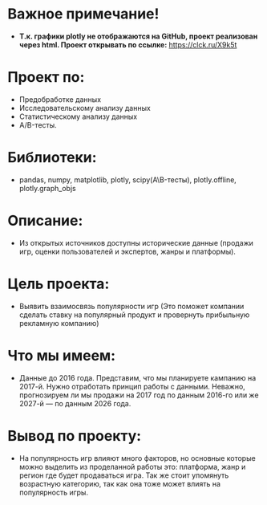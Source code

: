 # Важное примечание!
- **Т.к. графики plotly не отображаются на GitHub, проект реализован через html. Проект открывать по ссылке:** https://clck.ru/X9k5t

# Проект по:
- Предобработке данных
- Исследовательскому анализу данных
- Статистическому анализу данных
- A/B-тесты.

# Библиотеки:
- pandas, numpy, matplotlib, plotly, scipy(A\B-тесты), plotly.offline, plotly.graph_objs

# Описание:
- Из открытых источников доступны исторические данные (продажи игр, оценки пользователей и экспертов, жанры и платформы).  

# Цель проекта:
- Выявить взаимосвязь популярности игр (Это поможет компании сделать ставку на популярный продукт и провернуть прибыльную рекламную компанию)

# Что мы имеем:
- Данные до 2016 года. Представим, что мы планируете кампанию на 2017-й. Нужно отработать принцип работы с данными. Неважно, прогнозируем ли мы продажи на 2017 год по данным 2016-го или же 2027-й — по данным 2026 года.

# Вывод по проекту:
- На популярность игр влияют много факторов, но основные которые можно выделить из проделанной работы это: платформа, жанр и регион где будет продаваться игра. Так же стоит упомянуть возрастную категорию, так как она тоже может влиять на популярность игры.
